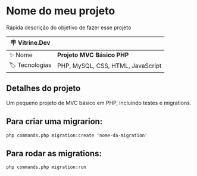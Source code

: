 # Nome do meu projeto

Rápida descrição do objetivo de fazer esse projeto

| :placard: Vitrine.Dev |     |
| -------------  | --- |
| :sparkles: Nome        | **Projeto MVC Básico PHP**
| :label: Tecnologias | PHP, MySQL, CSS, HTML, JavaScript

<!-- Inserir imagem com a #vitrinedev ao final do link -->

## Detalhes do projeto

Um pequeno projeto de MVC básico em PHP, incluindo testes e migrations.

## Para criar uma migrarion:

```php commands.php migration:create 'nome-da-migration'```

## Para rodar as migrations:

```php commands.php migration:run```


